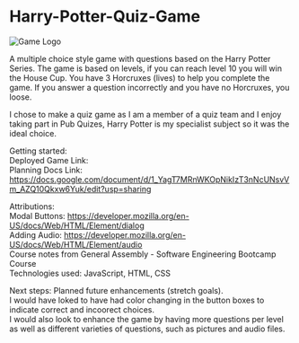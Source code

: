 # Harry-Potter-Quiz-Game

  ![Game Logo](https://github.com/user-attachments/assets/be0d7e6b-b4b5-45f8-a21a-c8cc4479c8ee)

A multiple choice style game with questions based on the Harry Potter Series. The game is based on levels, if you can reach level 10 you will win the House Cup. You have 3 Horcruxes (lives) to help you complete the game. If you answer a question incorrectly and you have no Horcruxes, you loose.

I chose to make a quiz game as I am a member of a quiz team and I enjoy taking part in Pub Quizes, Harry Potter is my specialist subject so it was the ideal choice.

Getting started: <br>
Deployed Game Link: <br>
Planning Docs Link: https://docs.google.com/document/d/1_YagT7MRnWKOpNikIzT3nNcUNsvVm_AZQ10Qkxw6Yuk/edit?usp=sharing

Attributions: <br>
Modal Buttons: https://developer.mozilla.org/en-US/docs/Web/HTML/Element/dialog <br>
Adding Audio: https://developer.mozilla.org/en-US/docs/Web/HTML/Element/audio <br>
Course notes from General Assembly - Software Engineering Bootcamp Course <br>
Technologies used: JavaScript, HTML, CSS <br>

Next steps: Planned future enhancements (stretch goals). <br>
I would have loked to have had color changing in the button boxes to indicate correct and incoorect choices. <br>
I would also look to enhance the game by having more questions per level as well as different varieties of questions, such as pictures and audio files. <br>


